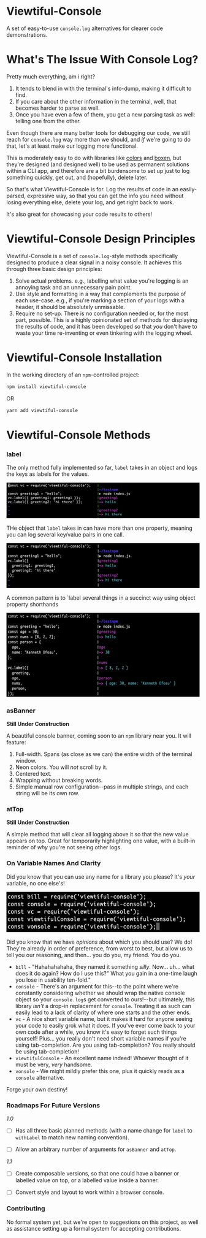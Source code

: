 # Viewtiful-Console

A set of easy-to-use `console.log` alternatives for clearer code demonstrations.

# What's The Issue With Console Log?

Pretty much everything, am i right?

1. It tends to blend in with the terminal's info-dump, making it difficult to find. 
2. If you care about the other information in the terminal, well, that becomes harder to parse as well.
3. Once you have even a few of them, you get a new parsing task as well: telling one from the other.

Even though there are many better tools for debugging our code, we still reach for `console.log` way more than we should, and _if_ we're going to do that, let's at least make our logging more functional.

This is moderately easy to do with libraries like [colors](https://www.npmjs.com/package/colors) and [boxen](https://www.npmjs.com/package/boxen), but they're designed (and designed well) to be used as permanent solutions within a CLI app, and therefore are a bit burdensome to set up just to log something quickly, get out, and (hopefully), delete later.

So that's what Viewtiful-Console is for. Log the results of code in an easily-parsed, expressive way, so that you can get the info you need without losing everything else, delete your log, and get right back to work.

It's also great for showcasing your code results to others!

# Viewtiful-Console Design Principles

Viewtiful-Console is a set of `console.log`-style methods specifically designed to produce a clear signal in a noisy console. It achieves this through three basic design principles:

  1. Solve actual problems. e.g., labelling what value you're logging is an annoying task and an unnecessary pain point.
  2. Use style and formatting in a way that complements the purpose of each use-case. e.g., if you're marking a section of your logs with a header, it should be absolutely unmissable.
  3. Require no set-up. There is no configuration needed or, for the most part, possible. This is a highly opinionated set of methods for displaying the results of code, and it has been developed so that _you_ don't have to waste your time re-inventing or even tinkering with the logging wheel.

# Viewtiful-Console Installation

In the working directory of an `npm`-controlled project:

```bash
npm install viewtiful-console
```
OR

```bash
yarn add viewtiful-console
```
# Viewtiful-Console Methods

### label

The only method fully implemented so far, `label` takes in an object and logs the keys as labels for the values.

![a screenshot of the `label` method in action](./assets/screenshots/label-1.png)

THe object that `label` takes in can have more than one property, meaning you can log several key/value pairs in one call.

![a screenshot of the two values in keys of one object passed into `label`](./assets/screenshots/label-2.png)

A common pattern is to `label several things in a succinct way using object property shorthands

![a screenshot of one object being passed into `label` with object property shorthand syntax](./assets/screenshots/label-3.png)

### asBanner

**Still Under Construction**

A beautiful console banner, coming soon to an `npm` library near you. It will feature:

1. Full-width. Spans (as close as we can) the entire width of the terminal window.
2. Neon colors. You will _not_ scroll by it.
3. Centered text.
4. Wrapping without breaking words.
5. Simple manual row configuration--pass in multiple strings, and each string will be its own row.


### atTop

**Still Under Construction**

A simple method that will clear all logging above it so that the new value appears on top. Great for temporarily highlighting one value, with a built-in reminder of _why_ you're not seeing other logs.

### On Variable Names And Clarity
 
Did you know that you can use any name for a library you please? It's _your_ variable, no one else's!

![a screenshot of various names you could give the variable you create when you `require` Viewtiful-Console](./assets/screenshots/require-names.png)

Did you know that we have _opinions_ about which you should use? We do! They're already in order of preference, from worst to best, but allow us to tell you our reasoning, and then... you do you, my friend. You do you.

* `bill` - "Hahahahahaha, they named it something _silly_. Now... uh... what does it do again? How do I use this?" What you gain in a one-time laugh you lose in usability ten-fold."
* `console` - There's an argument for this--to the point where we're constantly considering whether we should wrap the native console object so your `console.log`s get converted to ours!--but ultimately, this library _isn't_ a drop-in replacement for `console`. Treating it as such can easily lead to a lack of clarity of where one starts and the other ends.
* `vc` - A nice short variable name, but it makes it hard for anyone seeing your code to easily grok what it does. If you've ever come back to your own code after a while, you know it's easy to forget such things yourself! Plus... you really don't need short variable names if you're using tab-completion. Are you using tab-completion? You really should be using tab-completion!
* `viewtifulConsole` - An excellent name indeed! Whoever thought of it must be very, _very_ handsome.
* `vonsole` - We might mildly prefer this one, plus it quickly reads as a `console` alternative.

Forge your own destiny!

### Roadmaps For Future Versions

*1.0*

* [ ] Has all three basic planned methods (with a name change for `label` to `withLabel` to match new naming convention).
* [ ] Allow an arbitrary number of arguments for `asBanner` and `atTop`.


*1.1*

* [ ] Create composable versions, so that one could have a banner or labelled value on top, or a labelled value inside a banner.
* [ ] Convert style and layout to work within a browser console.


### Contributing

No formal system yet, but we're open to suggestions on this project, as well as assistance setting up a formal system for accepting contributions.
